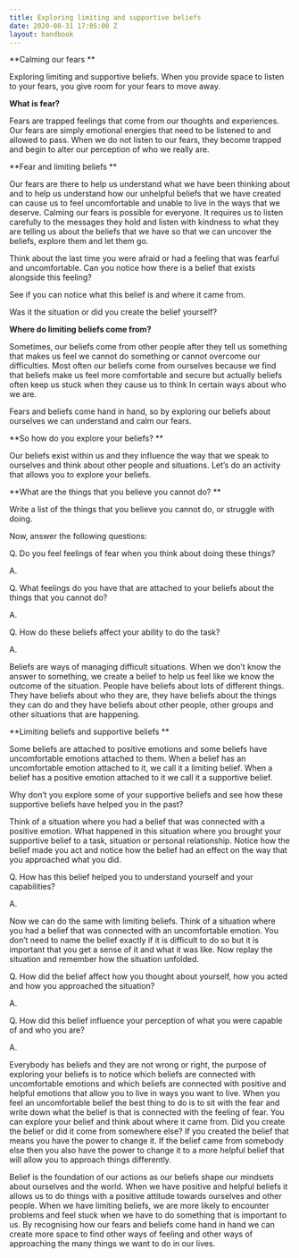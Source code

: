 ```yaml
---
title: Exploring limiting and supportive beliefs
date: 2020-08-31 17:05:00 Z
layout: handbook
---
```


**Calming our fears **

Exploring limiting and supportive beliefs.
When you provide space to listen to your fears, you give room for your fears to move away.

**What is fear?**

Fears are trapped feelings that come from our thoughts and experiences. Our fears are simply emotional energies that need to be listened to and allowed to pass. When we do not listen to our fears, they become trapped and begin to alter our perception of who we really are.

**Fear and limiting beliefs **

Our fears are there to help us understand what we have been thinking about and to help us understand how our unhelpful beliefs that we have created can cause us to feel uncomfortable and unable to live in the ways that we deserve. Calming our fears is possible for everyone. It requires us to listen carefully to the messages they hold and listen with kindness to what they are telling us about the beliefs that we have so that we can uncover the beliefs, explore them and let them go.

Think about the last time you were afraid or had a feeling that was fearful and uncomfortable. Can you notice how there is a belief that exists alongside this feeling?

See if you can notice what this belief is and where it came from.

Was it the situation or did you create the belief yourself?

**Where do limiting beliefs come from?**

Sometimes, our beliefs come from other people after they tell us something that makes us feel we cannot do something or cannot overcome our difficulties. Most often our beliefs come from ourselves because we find that beliefs make us feel more comfortable and secure but actually beliefs often keep us stuck when they cause us to think In certain ways about who we are.

Fears and beliefs come hand in hand, so by exploring our beliefs about ourselves we can understand and calm our fears.

**So how do you explore your beliefs? **

Our beliefs exist within us and they influence the way that we speak to ourselves and think about other people and situations. Let’s do an activity that allows you to explore your beliefs.

**What are the things that you believe you cannot do? **

Write a list of the things that you believe you cannot do, or struggle with doing.

Now, answer the following questions:

Q. Do you feel feelings of fear when you think about doing these things?

A.

Q. What feelings do you have that are attached to your beliefs about the things that you cannot do?

A.

Q. How do these beliefs affect your ability to do the task?

A.

Beliefs are ways of managing difficult situations. When we don’t know the answer to something, we create a belief to help us feel like we know the outcome of the situation. People have beliefs about lots of different things. They have beliefs about who they are, they have beliefs about the things they can do and they have beliefs about other people, other groups and other situations that are happening.

**Limiting beliefs and supportive beliefs **

Some beliefs are attached to positive emotions and some beliefs have uncomfortable emotions attached to them. When a belief has an uncomfortable emotion attached to it, we call it a limiting belief. When a belief has a positive emotion attached to it we call it a supportive belief.

Why don’t you explore some of your supportive beliefs and see how these supportive beliefs have helped you in the past?

Think of a situation where you had a belief that was connected with a positive emotion. What happened in this situation where you brought your supportive belief to a task, situation or personal relationship. Notice how the belief made you act and notice how the belief had an effect on the way that you approached what you did.

Q. How has this belief helped you to understand yourself and your capabilities?

A.

Now we can do the same with limiting beliefs. Think of a situation where you had a belief that was connected with an uncomfortable emotion. You don’t need to name the belief exactly if it is difficult to do so but it is important that you get a sense of it and what it was like. Now replay the situation and remember how the situation unfolded.

Q. How did the belief affect how you thought about yourself, how you acted and how you approached the situation?

A.

Q. How did this belief influence your perception of what you were capable of and who you are?

A.

Everybody has beliefs and they are not wrong or right, the purpose of exploring your beliefs is to notice which beliefs are connected with uncomfortable emotions and which beliefs are connected with positive and helpful emotions that allow you to live in ways you want to live. When you feel an uncomfortable belief the best thing to do is to sit with the fear and write down what the belief is that is connected with the feeling of fear. You can explore your belief and think about where it came from. Did you create the belief or did it come from somewhere else? If you created the belief that means you have the power to change it. If the belief came from somebody else then you also have the power to change it to a more helpful belief that will allow you to approach things differently.

Belief is the foundation of our actions as our beliefs shape our mindsets about ourselves and the world. When we have positive and helpful beliefs it allows us to do things with a positive attitude towards ourselves and other people. When we have limiting beliefs, we are more likely to encounter problems and feel stuck when we have to do something that is important to us. By recognising how our fears and beliefs come hand in hand we can create more space to find other ways of feeling and other ways of approaching the many things we want to do in our lives.
